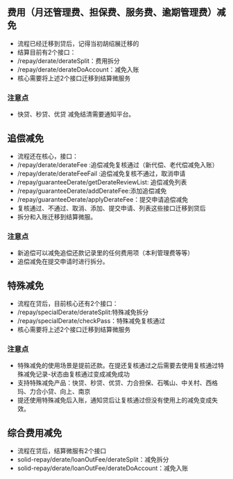 ## 费用（月还管理费、担保费、服务费、逾期管理费）减免

* 流程已经迁移到贷后，记得当初胡绍展迁移的  
* 结算目前有2个接口：
* /repay/derate/derateSplit：费用拆分
* /repay/derate/derateDoAccount：减免入账
* 核心需要将上述2个接口迁移到结算微服务
  
### 注意点  

* 快贷、秒贷、优贷 减免结清需要通知平台。  

## 追偿减免

* 流程还在核心，接口：
* /repay/derate/derateFee :追偿减免复核通过（新代偿、老代偿减免入账）
* /repay/derate/derateFeeFail :追偿减免复核不通过，取消申请
* /repay/guaranteeDerate/getDerateReviewList: 追偿减免列表
* /repay/guaranteeDerate/addDerateFee:添加追偿减免
* /repay/guaranteeDerate/applyDerateFee：提交申请追偿减免
* 复核通过、不通过、取消、添加、提交申请、列表这些接口迁移到贷后
* 拆分和入账迁移到结算微服。

### 注意点

* 新追偿可以减免追偿还款记录里的任何费用项（本利管理费等等）
* 追偿减免在提交申请时进行拆分。
  
## 特殊减免

* 流程在贷后，目前核心还有2个接口：
* /repay/specialDerate/derateSplit:特殊减免拆分
* /repay/specialDerate/checkPass：特殊减免复核通过  
* 核心需要将上述2个接口迁移到结算微服务

### 注意点

* 特殊减免的使用场景是提前还款。在提还复核通过之后需要去使用复核通过特殊减免记录-状态由复核通过变成减免成功
* 支持特殊减免产品：快贷、秒贷、优贷、力合担保、石嘴山、中关村、西格玛、力合小贷、向上、南京
* 提还使用特殊减免后入账，通知贷后让复核通过但没有使用上的减免变成失效。

## 综合费用减免

* 流程在贷后，结算微服有2个接口
* solid-repay/derate/loanOutFee/derateSplit：减免拆分
* solid-repay/derate/loanOutFee/derateDoAccount：减免入账  
